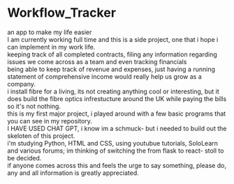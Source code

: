 # Workflow_Tracker
an app to make my life easier
\
I am currently working full time and this is a side project, one that i hope i can implement in my work life.
\
keeping track of all completed contracts, filing any information regarding issues we come across as a team and even tracking financials
\
being able to keep track of revenue and expenses, just having a running statement of comprehensive income would really help us grow as a company.
\
i install fibre for a living, its not creating anything cool or interesting, but it does build the fibre optics infrestucture around the UK while paying the bills so it's not nothing.
\
this is my first major project, i played around with a few basic programs that you can see in my repository.
\
I HAVE USED CHAT GPT, i know im a schmuck- but i needed to build out the skeloten of this project.
\
i'm studying Python, HTML and CSS, using youtubue tutorials, SoloLearn and various forums; im thinking of switching the from flask to react- stoll to be decided.
\
if anyone comes across this and feels the urge to say something, please do, any and all information is greatly appreciated.

